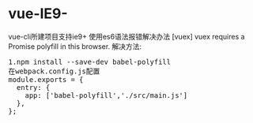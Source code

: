 # vue-IE9-
vue-cli所建项目支持ie9+ 使用es6语法报错解决办法 [vuex] vuex requires a Promise polyfill in this browser. 
解决方法:
<pre>
1.npm install --save-dev babel-polyfill
在webpack.config.js配置
module.exports = {
  entry: {
    app: ['babel-polyfill','./src/main.js']
  },
};
</pre>
